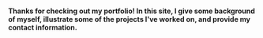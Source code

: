
#### Thanks for checking out my portfolio! In this site, I give some background of myself, illustrate some of the projects I've worked on, and provide my contact information.

